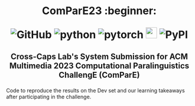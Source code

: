 <h1 align="center">
<p>ComParE23 :beginner:</p>
<p align="center">
<img alt="GitHub" src="https://img.shields.io/github/license/cross-caps/AFLI?color=green&logo=GNU&logoColor=green">
<img alt="python" src="https://img.shields.io/badge/python-%3E%3D3.8-blue?logo=python">
<img alt="pytorch" src="https://img.shields.io/badge/pytorch-%3E%3D1.8-orange?logo=pytorch">
<img src="https://raw.githubusercontent.com/huggingface/awesome-huggingface/main/logo.svg" height="30px" width="30px">
<img alt="PyPI" src="https://img.shields.io/badge/release-v1.0-brightgreen?logo=apache&logoColor=brightgreen">  
</p>
</h1>
<h2 align="center">
<p>Cross-Caps Lab's System Submission for ACM Multimedia 2023 Computational Paralinguistics ChallengE (ComParE)</p>
</h2>


Code to reproduce the results on the Dev set and our learning takeaways after participating in the challenge.

